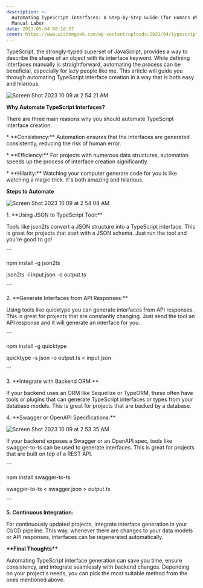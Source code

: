 ```yaml
---
description: >-
  Automating TypeScript Interfaces: A Step-by-Step Guide (for Humans Who Hate
  Manual Labor
date: 2023-05-04 08:18:57
cover: https://www.wisdomgeek.com/wp-content/uploads/2021/04/typescript-interface-and-type-920x518.jpg.webp
---
```


TypeScript, the strongly-typed superset of JavaScript, provides a way to describe the shape of an object with its interface keyword. While defining interfaces manually is straightforward, automating the process can be beneficial, especially for lazy people like me. This article will guide you through automating TypeScript interface creation in a way that is both easy and hilarious.

![Screen Shot 2023 10 09 at 2 54 21 AM](http://techdonecheap.com/blog/wp-content/uploads/2023/10/Screen-Shot-2023-10-09-at-2.54.21-AM.jpg "Screen Shot 2023-10-09 at 2.54.21 AM.jpg")

**Why Automate TypeScript Interfaces?**

There are three main reasons why you should automate TypeScript interface creation:

\* \*\*Consistency:\*\* Automation ensures that the interfaces are generated consistently, reducing the risk of human error.

\* \*\*Efficiency:\*\* For projects with numerous data structures, automation speeds up the process of interface creation significantly.

\* \*\*Hilarity:\*\* Watching your computer generate code for you is like watching a magic trick. It's both amazing and hilarious.

**Steps to Automate**

![Screen Shot 2023 10 09 at 2 54 08 AM](http://techdonecheap.com/blog/wp-content/uploads/2023/10/Screen-Shot-2023-10-09-at-2.54.08-AM.jpg "Screen Shot 2023-10-09 at 2.54.08 AM.jpg")

1\. \*\*Using JSON to TypeScript Tool:\*\*

Tools like json2ts convert a JSON structure into a TypeScript interface. This is great for projects that start with a JSON schema. Just run the tool and you're good to go!

\`\`\`

npm install -g json2ts

json2ts -i input.json -o output.ts

\`\`\`

2\. \*\*Generate Interfaces from API Responses:\*\*

Using tools like quicktype you can generate interfaces from API responses. This is great for projects that are constantly changing. Just send the tool an API response and it will generate an interface for you.

\`\`\`

npm install -g quicktype

quicktype -s json -o output.ts < input.json

\`\`\`

3\. \*\*Integrate with Backend ORM:\*\*

If your backend uses an ORM like Sequelize or TypeORM, these often have tools or plugins that can generate TypeScript interfaces or types from your database models. This is great for projects that are backed by a database.

4\. \*\*Swagger or OpenAPI Specifications:\*\*

![Screen Shot 2023 10 09 at 2 53 35 AM](http://techdonecheap.com/blog/wp-content/uploads/2023/10/Screen-Shot-2023-10-09-at-2.53.35-AM.jpg "Screen Shot 2023-10-09 at 2.53.35 AM.jpg")

If your backend exposes a Swagger or an OpenAPI spec, tools like swagger-to-ts can be used to generate interfaces. This is great for projects that are built on top of a REST API.

\`\`\`

npm install swagger-to-ts

swagger-to-ts < swagger.json > output.ts

\`\`\`

**5\. Continuous Integration:**

For continuously updated projects, integrate interface generation in your CI/CD pipeline. This way, whenever there are changes to your data models or API responses, interfaces can be regenerated automatically.

**\*\*Final Thoughts\*\***

Automating TypeScript interface generation can save you time, ensure consistency, and integrate seamlessly with backend changes. Depending on your project's needs, you can pick the most suitable method from the ones mentioned above.